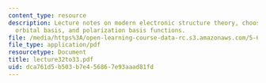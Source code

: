 ```yaml
---
content_type: resource
description: Lecture notes on modern electronic structure theory, choosing an atomic
  orbital basis, and polarization basis functions.
file: /media/https%3A/open-learning-course-data-rc.s3.amazonaws.com/5-61-physical-chemistry-fall-2007/dca761d5b503b7e456867e93aaad81fd_lecture32to33.pdf
file_type: application/pdf
resourcetype: Document
title: lecture32to33.pdf
uid: dca761d5-b503-b7e4-5686-7e93aaad81fd
---
```

